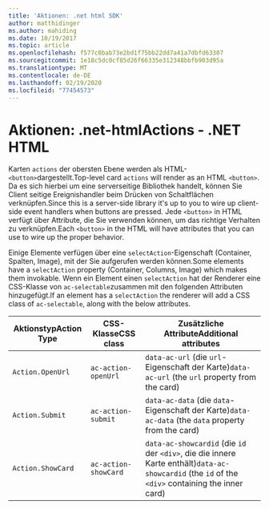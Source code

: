 ```yaml
---
title: 'Aktionen: .net html SDK'
author: matthidinger
ms.author: mahiding
ms.date: 10/19/2017
ms.topic: article
ms.openlocfilehash: f577c0bab73e2bd1f75bb22dd7a41a7dbfd63307
ms.sourcegitcommit: 1e18c5dc0cf85d26f66335e312348bbfb903d95a
ms.translationtype: MT
ms.contentlocale: de-DE
ms.lasthandoff: 02/19/2020
ms.locfileid: "77454573"
---
```

# <a name="actions---net-html"></a><span data-ttu-id="f6175-102">Aktionen: .net-html</span><span class="sxs-lookup"><span data-stu-id="f6175-102">Actions - .NET HTML</span></span>

<span data-ttu-id="f6175-103">Karten `actions` der obersten Ebene werden als HTML-`<button>`dargestellt.</span><span class="sxs-lookup"><span data-stu-id="f6175-103">Top-level card `actions` will render as an HTML `<button>`.</span></span> <span data-ttu-id="f6175-104">Da es sich hierbei um eine serverseitige Bibliothek handelt, können Sie Client seitige Ereignishandler beim Drücken von Schaltflächen verknüpfen.</span><span class="sxs-lookup"><span data-stu-id="f6175-104">Since this is a server-side library it's up to you to wire up client-side event handlers when buttons are pressed.</span></span> <span data-ttu-id="f6175-105">Jede `<button>` in HTML verfügt über Attribute, die Sie verwenden können, um das richtige Verhalten zu verknüpfen.</span><span class="sxs-lookup"><span data-stu-id="f6175-105">Each `<button>` in the HTML will have attributes that you can use to wire up the proper behavior.</span></span>

<span data-ttu-id="f6175-106">Einige Elemente verfügen über eine `selectAction`-Eigenschaft (Container, Spalten, Image), mit der Sie aufgerufen werden können.</span><span class="sxs-lookup"><span data-stu-id="f6175-106">Some elements have a `selectAction` property (Container, Columns, Image) which makes them invokable.</span></span> <span data-ttu-id="f6175-107">Wenn ein Element einen `selectAction` hat der Renderer eine CSS-Klasse von `ac-selectable`zusammen mit den folgenden Attributen hinzugefügt.</span><span class="sxs-lookup"><span data-stu-id="f6175-107">If an element has a `selectAction` the renderer will add a CSS class of `ac-selectable`, along with the below attributes.</span></span>

<span data-ttu-id="f6175-108">Aktionstyp</span><span class="sxs-lookup"><span data-stu-id="f6175-108">Action Type</span></span> | <span data-ttu-id="f6175-109">CSS-Klasse</span><span class="sxs-lookup"><span data-stu-id="f6175-109">CSS class</span></span> | <span data-ttu-id="f6175-110">Zusätzliche Attribute</span><span class="sxs-lookup"><span data-stu-id="f6175-110">Additional attributes</span></span>
---|---|---
`Action.OpenUrl` | `ac-action-openUrl` | <span data-ttu-id="f6175-111">`data-ac-url` (die `url`-Eigenschaft der Karte)</span><span class="sxs-lookup"><span data-stu-id="f6175-111">`data-ac-url` (the `url` property from the card)</span></span>
`Action.Submit` | `ac-action-submit` | <span data-ttu-id="f6175-112">`data-ac-data` (die `data`-Eigenschaft der Karte)</span><span class="sxs-lookup"><span data-stu-id="f6175-112">`data-ac-data` (the `data` property from the card)</span></span>
`Action.ShowCard` | `ac-action-showCard` | <span data-ttu-id="f6175-113">`data-ac-showcardid` (die `id` der `<div>`, die die innere Karte enthält)</span><span class="sxs-lookup"><span data-stu-id="f6175-113">`data-ac-showcardid` (the `id` of the `<div>` containing the inner card)</span></span>